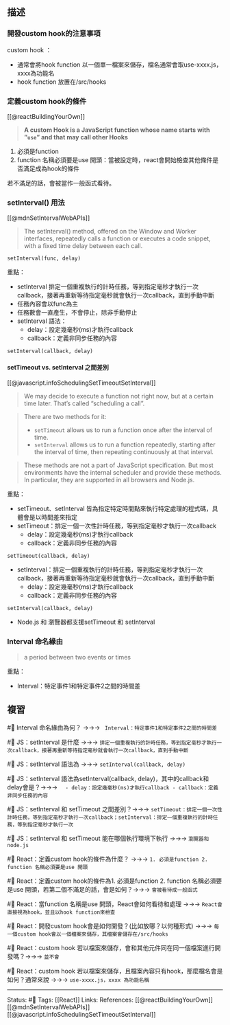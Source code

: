 

## 描述


### 開發custom hook的注意事項

custom hook ：
- 通常會將hook function 以一個單一檔案來儲存，檔名通常會取use-xxxx.js，xxxx為功能名
- hook function 放置在/src/hooks




### 定義custom hook的條件


[[@reactBuildingYourOwn]]
> **A custom Hook is a JavaScript function whose name starts with ”`use`” and that may call other Hooks**

1. 必須是function
2. function 名稱必須要是use 開頭：當被設定時，react會開始檢查其他條件是否滿足成為hook的條件


若不滿足的話，會被當作一般函式看待。


### setInterval() 用法

[[@mdnSetIntervalWebAPIs]]
> The setInterval() method, offered on the Window and Worker interfaces, repeatedly calls a function or executes a code snippet, with a fixed time delay between each call. 

```
setInterval(func, delay)
```


重點：
- setInterval 排定一個重複執行的計時任務，等到指定毫秒才執行一次callback，接著再重新等待指定毫秒就會執行一次callback，直到手動中斷
- 任務內容會以func為主
- 任務數會一直產生，不會停止，除非手動停止
- setInterval 語法：
	- delay：設定幾毫秒(ms)才執行callback
	- callback：定義非同步任務的內容
```
setInterval(callback, delay)
```
#### setTimeout vs. setInterval 之間差別

[[@javascript.infoSchedulingSetTimeoutSetInterval]]

> We may decide to execute a function not right now, but at a certain time later. That’s called “scheduling a call”.

> There are two methods for it:
>-   `setTimeout` allows us to run a function once after the interval of time.
> -   `setInterval` allows us to run a function repeatedly, starting after the interval of time, then repeating continuously at that interval.

> These methods are not a part of JavaScript specification. But most environments have the internal scheduler and provide these methods. In particular, they are supported in all browsers and Node.js.

重點：
- setTimeout、setInterval 皆為指定特定時間點來執行特定處理的程式碼，具體會是以時間差來指定
- setTimeout：排定一個一次性計時任務，等到指定毫秒才執行一次callback
	- delay：設定幾毫秒(ms)才執行callback
	- callback：定義非同步任務的內容
```
setTimeout(callback, delay)
```
- setInterval：排定一個重複執行的計時任務，等到指定毫秒才執行一次callback，接著再重新等待指定毫秒就會執行一次callback，直到手動中斷
	- delay：設定幾毫秒(ms)才執行callback
	- callback：定義非同步任務的內容
```
setInterval(callback, delay)
```
- Node.js 和 瀏覽器都支援setTimeout 和 setInterval


### Interval 命名緣由

> a period between two events or times


重點：
- Interval：特定事件1和特定事件2之間的時間差



## 複習

#🧠 Interval 命名緣由為何？ ->->-> ` Interval：特定事件1和特定事件2之間的時間差`
<!--SR:!2023-07-20,169,250-->

#🧠 JS：setInterval 是什麼 ->->-> `排定一個重複執行的計時任務，等到指定毫秒才執行一次callback，接著再重新等待指定毫秒就會執行一次callback，直到手動中斷`
<!--SR:!2023-07-28,173,250-->

#🧠 JS：setInterval 語法為 ->->-> `setInterval(callback, delay)`
<!--SR:!2023-08-22,192,250-->

#🧠 JS：setInterval 語法為setInterval(callback, delay)，其中的callback和delay會是？->->-> `	- delay：設定幾毫秒(ms)才執行callback - callback：定義非同步任務的內容`
<!--SR:!2023-08-15,185,250-->

#🧠 JS：setInterval 和 setTimeout 之間差別？->->-> `setTimeout：排定一個一次性計時任務，等到指定毫秒才執行一次callback；setInterval：排定一個重複執行的計時任務，等到指定毫秒才執行一次`
<!--SR:!2023-08-19,188,250-->

#🧠 JS：setInterval 和 setTimeout 能在哪個執行環境下執行 ->->-> `瀏覽器和node.js`
<!--SR:!2023-08-04,169,230-->

#🧠 React：定義custom hook的條件為什麼？ ->->-> `1. 必須是function 2. function 名稱必須要是use 開頭`
<!--SR:!2023-08-19,189,250-->

#🧠 React：定義custom hook的條件為1. 必須是function 2. function 名稱必須要是use 開頭，若第二個不滿足的話，會是如何？->->-> `會被看待成一般函式`
<!--SR:!2023-08-13,185,250-->

#🧠 React：當function 名稱是use 開頭，React會如何看待和處理 ->->-> `React會直接視為hook，並且以hook function來檢查`
<!--SR:!2023-08-27,195,250-->


#🧠 React：開發custom hook會是如何開發？(比如放哪？以何種形式) ->->-> `每一個custom hook會以一個檔案來儲存，其檔案會儲存在/src/hooks`
<!--SR:!2023-08-20,189,250-->

#🧠 React：custom hook 若以檔案來儲存，會和其他元件同在同一個檔案進行開發嗎？->->-> `並不會`
<!--SR:!2024-03-22,248,230-->


#🧠 React：custom hook 若以檔案來儲存，且檔案內容只有hook，那麼檔名會是如何？通常來說 ->->-> `use-xxxx.js，xxxx 為功能名稱`
<!--SR:!2023-09-07,51,210-->




---
Status: #🌱 
Tags:
[[React]]
Links:
References:
[[@reactBuildingYourOwn]]
[[@mdnSetIntervalWebAPIs]]
[[@javascript.infoSchedulingSetTimeoutSetInterval]]




